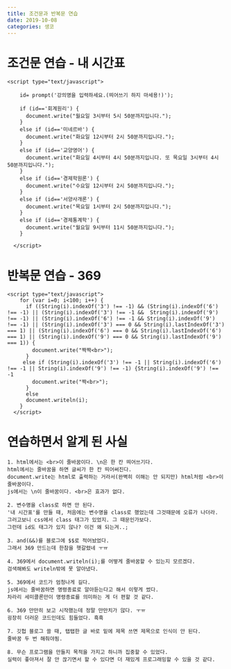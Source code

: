 ```yaml
---
title: 조건문과 반복문 연습
date: 2019-10-08
categories: 생코
---
```


# 조건문 연습 - 내 시간표
  
    <script type="text/javascript">

        id= prompt('강의명을 입력하세요.(띄어쓰기 하지 마세용!)');

        if (id=='회계원리') {
          document.write("월요일 3시부터 5시 50분까지입니다.");
        }
        else if (id=='미네르바') {
          document.write("화요일 12시부터 2시 50분까지입니다.");
        }
        else if (id=='교양영어') {
          document.write("화요일 4시부터 4시 50분까지입니다. 또 목요일 3시부터 4시 50분까지입니다.");
        }
        else if (id=='경제학원론') {
          document.write("수요일 12시부터 2시 50분까지입니다.");
        }
        else if (id=='서양사개론') {
          document.write("목요일 1시부터 2시 50분까지입니다.");
        }
        else if (id=='경제통계학') {
          document.write("월요일 9시부터 11시 50분까지입니다.");
        }

      </script>
      
# 반복문 연습 - 369
  
    <script type="text/javascript">
        for (var i=0; i<100; i++) {
          if ((String(i).indexOf('3') !== -1) && (String(i).indexOf('6') !== -1) || (String(i).indexOf('3') !== -1 &&  String(i).indexOf('9') !== -1) || (String(i).indexOf('6') !== -1 && String(i).indexOf('9') !== -1) || (String(i).indexOf('3') === 0 && String(i).lastIndexOf('3') === 1) || (String(i).indexOf('6') === 0 && String(i).lastIndexOf('6') === 1) || (String(i).indexOf('9') === 0 && String(i).lastIndexOf('9') === 1)) {
            document.write("짝짝<br>");
          }
         else if (String(i).indexOf('3') !== -1 || String(i).indexOf('6') !== -1 || String(i).indexOf('9') !== -1) {String(i).indexOf('9') !== -1
            document.write("짝<br>");
          }
          else
          document.writeln(i);
        }
      </script>
      
# 연습하면서 알게 된 사실

    1. html에서는 <br>이 줄바꿈이다. \n은 한 칸 띄어쓰기다.
    html에서는 줄바꿈을 하면 글씨가 한 칸 띄어써진다.
    document.write는 html로 출력하는 거라서(완벽히 이해는 안 되지만) html처럼 <br>이 줄바꿈이다.
    js에서는 \n이 줄바꿈이다. <br>은 효과가 없다.

    2. 변수명을 class로 하면 안 된다. 
    '내 시간표'를 만들 때, 처음에는 변수명을 class로 했었는데 그것때문에 오류가 나더라.
    그러고보니 css에서 class 태그가 있었지. 그 때문인가보다.
    그런데 id도 태그가 있지 않나? 이건 왜 되는겨..;

    3. and(&&)를 블로그에 $$로 적어놨었다.
    그래서 369 만드는데 한참을 헷갈렸네 ㅜㅠ

    4. 369에서 document.writeln(i);를 어떻게 줄바꿈할 수 있는지 모르겠다.
    검색해봐도 writeln밖에 못 알아냈다.

    5. 369에서 코드가 엄청나게 길다.
    js에서는 줄바꿈하면 명령종료로 알아듣는다고 해서 이렇게 썼다.
    차라리 세미콜론만이 명령종료를 의미하는 게 더 편할 것 같다.

    6. 369 만만히 보고 시작했는데 정말 만만치가 않다. ㅜㅠ
    굉장히 더러운 코드인데도 힘들었다. 흑흑
    
    7. 깃헙 블로그 쓸 때, 탭탭한 글 바로 밑에 제목 쓰면 제목으로 인식이 안 된다. 
    줄바꿈 두 번 해줘야됨.
    
    8. 무슨 프로그램을 만들지 목적을 가지고 하니까 집중할 수 있었다.
    실력이 좋아져서 잘 안 끊기면서 할 수 있다면 더 재밌게 프로그래밍할 수 있을 것 같다.
